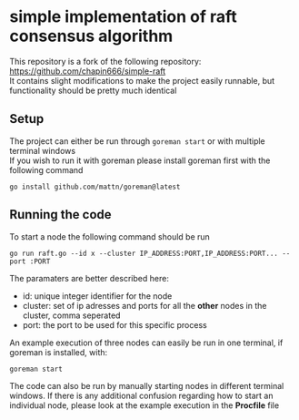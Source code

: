 # simple implementation of raft consensus algorithm

This repository is a fork of the following repository:
https://github.com/chapin666/simple-raft \
It contains slight modifications to make the project easily runnable, but functionality should be pretty much identical

## Setup

The project can either be run through `goreman start` or with multiple terminal windows \
If you wish to run it with goreman please install goreman first with the following command

    go install github.com/mattn/goreman@latest

## Running the code
To start a node the following command should be run

    go run raft.go --id x --cluster IP_ADDRESS:PORT,IP_ADDRESS:PORT... --port :PORT

The paramaters are better described here:

* id: unique integer identifier for the node
* cluster: set of ip adresses and ports for all the **other** nodes in the cluster, comma seperated
* port: the port to be used for this specific process

An example execution of three nodes can easily be run in one terminal, if goreman is installed, with:

    goreman start

The code can also be run by manually starting nodes in different terminal windows. If there is any additional confusion regarding how to start an individual node, please look at the example execution in the **Procfile** file